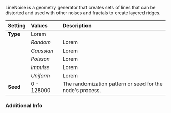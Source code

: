LineNoise is a geometry generator that creates sets of lines that can be distorted and used with other noises and fractals to create layered ridges.

| Setting  | Values     | Description                                               |
| :------- | :--------- | :-------------------------------------------------------- |
| **Type** | Lorem      |
|          | *Random*   | Lorem                                                     |
|          | *Gaussian* | Lorem                                                     |
|          | *Poisson*  | Lorem                                                     |
|          | *Impulse*  | Lorem                                                     |
|          | *Uniform*  | Lorem                                                     |
| **Seed** | 0 - 128000 | The randomization pattern or seed for the node's process. |

### Additional Info

